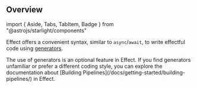 ## Overview

import {
Aside,
Tabs,
TabItem,
Badge
} from "@astrojs/starlight/components"

Effect offers a convenient syntax, similar to `async`/`await`, to write effectful code using [generators](https://developer.mozilla.org/en-US/docs/Web/JavaScript/Reference/Global_Objects/Generator).

<Aside type="note" title="Optional Feature">
  The use of generators is an optional feature in Effect. If you find
  generators unfamiliar or prefer a different coding style, you can
  explore the documentation about [Building
  Pipelines](/docs/getting-started/building-pipelines/) in Effect.
</Aside>
